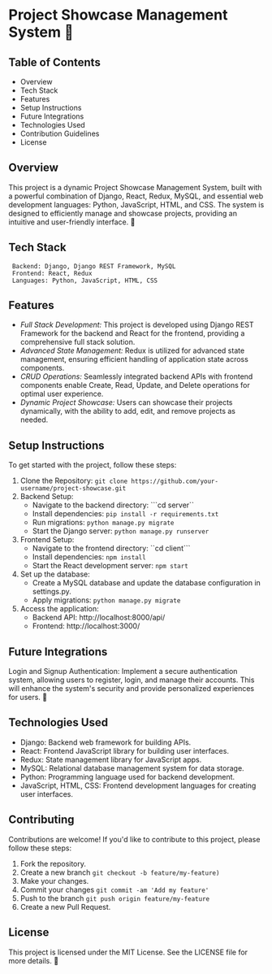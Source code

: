 # Project Showcase Management System 🌟

## Table of Contents
 - Overview
 - Tech Stack
 - Features
 - Setup Instructions
 - Future Integrations
 - Technologies Used
 - Contribution Guidelines
 - License
  
## Overview
This project is a dynamic Project Showcase Management System, built with a powerful combination of Django, React, Redux, MySQL, and essential web development languages: Python, JavaScript, HTML, and CSS. The system is designed to efficiently manage and showcase projects, providing an intuitive and user-friendly interface. 🚀

## Tech Stack
```
 Backend: Django, Django REST Framework, MySQL 
 Frontend: React, Redux 
 Languages: Python, JavaScript, HTML, CSS 
```

## Features
 - *Full Stack Development:* This project is developed using Django REST Framework for the backend and React for the frontend, providing a comprehensive full stack solution.
 - *Advanced State Management:* Redux is utilized for advanced state management, ensuring efficient handling of application state across components.
 - *CRUD Operations:* Seamlessly integrated backend APIs with frontend components enable Create, Read, Update, and Delete operations for optimal user experience.
 - *Dynamic Project Showcase:* Users can showcase their projects dynamically, with the ability to add, edit, and remove projects as needed.

## Setup Instructions

To get started with the project, follow these steps:

1. Clone the Repository: ```git clone https://github.com/your-username/project-showcase.git```
2. Backend Setup:
    - Navigate to the backend directory: ```cd server``
    - Install dependencies: ```pip install -r requirements.txt```
    - Run migrations: ```python manage.py migrate```
    - Start the Django server: ```python manage.py runserver```
3. Frontend Setup:
    - Navigate to the frontend directory: ``cd client```
    - Install dependencies: ```npm install```
    - Start the React development server: ```npm start```
4. Set up the database:
    - Create a MySQL database and update the database configuration in settings.py.
    - Apply migrations: ```python manage.py migrate```
5. Access the application:
    - Backend API: http://localhost:8000/api/
    - Frontend: http://localhost:3000/

## Future Integrations

Login and Signup Authentication: Implement a secure authentication system, allowing users to register, login, and manage their accounts. This will enhance the system's security and provide personalized experiences for users. 🔐

## Technologies Used
 - Django: Backend web framework for building APIs.
 - React: Frontend JavaScript library for building user interfaces.
 - Redux: State management library for JavaScript apps.
 - MySQL: Relational database management system for data storage.
 - Python: Programming language used for backend development.
 - JavaScript, HTML, CSS: Frontend development languages for creating user interfaces.

## Contributing

Contributions are welcome! If you'd like to contribute to this project, please follow these steps:
1. Fork the repository.
2. Create a new branch ```git checkout -b feature/my-feature)```
3. Make your changes.
4. Commit your changes ```git commit -am 'Add my feature'```
5. Push to the branch ```git push origin feature/my-feature```
6. Create a new Pull Request.

## License

This project is licensed under the MIT License. See the LICENSE file for more details. 📝
